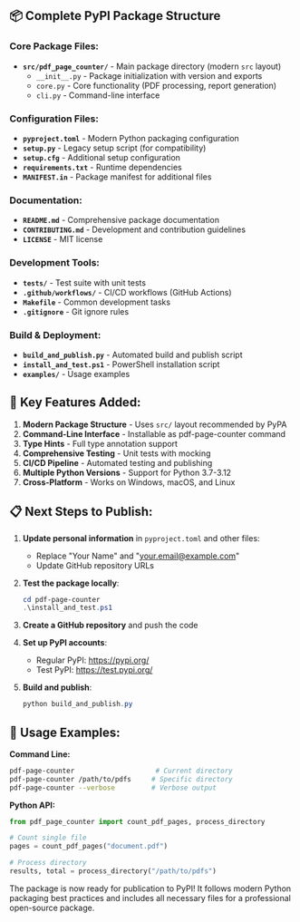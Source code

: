 ## 📦 Complete PyPI Package Structure

### **Core Package Files:**
- **`src/pdf_page_counter/`** - Main package directory (modern `src` layout)
  - `__init__.py` - Package initialization with version and exports
  - `core.py` - Core functionality (PDF processing, report generation)
  - `cli.py` - Command-line interface

### **Configuration Files:**
- **`pyproject.toml`** - Modern Python packaging configuration
- **`setup.py`** - Legacy setup script (for compatibility)
- **`setup.cfg`** - Additional setup configuration
- **`requirements.txt`** - Runtime dependencies
- **`MANIFEST.in`** - Package manifest for additional files

### **Documentation:**
- **`README.md`** - Comprehensive package documentation
- **`CONTRIBUTING.md`** - Development and contribution guidelines
- **`LICENSE`** - MIT license

### **Development Tools:**
- **`tests/`** - Test suite with unit tests
- **`.github/workflows/`** - CI/CD workflows (GitHub Actions)
- **`Makefile`** - Common development tasks
- **`.gitignore`** - Git ignore rules

### **Build & Deployment:**
- **`build_and_publish.py`** - Automated build and publish script
- **`install_and_test.ps1`** - PowerShell installation script
- **`examples/`** - Usage examples

## 🚀 Key Features Added:

1. **Modern Package Structure** - Uses `src/` layout recommended by PyPA
2. **Command-Line Interface** - Installable as pdf-page-counter command
3. **Type Hints** - Full type annotation support
4. **Comprehensive Testing** - Unit tests with mocking
5. **CI/CD Pipeline** - Automated testing and publishing
6. **Multiple Python Versions** - Support for Python 3.7-3.12
7. **Cross-Platform** - Works on Windows, macOS, and Linux

## 📋 Next Steps to Publish:

1. **Update personal information** in `pyproject.toml` and other files:
   - Replace "Your Name" and "your.email@example.com"
   - Update GitHub repository URLs

2. **Test the package locally**:
   ```powershell
   cd pdf-page-counter
   .\install_and_test.ps1
   ```

3. **Create a GitHub repository** and push the code

4. **Set up PyPI accounts**:
   - Regular PyPI: https://pypi.org/
   - Test PyPI: https://test.pypi.org/

5. **Build and publish**:
   ```powershell
   python build_and_publish.py
   ```

## 🎯 Usage Examples:

**Command Line:**
```bash
pdf-page-counter                    # Current directory
pdf-page-counter /path/to/pdfs     # Specific directory
pdf-page-counter --verbose         # Verbose output
```

**Python API:**
```python
from pdf_page_counter import count_pdf_pages, process_directory

# Count single file
pages = count_pdf_pages("document.pdf")

# Process directory
results, total = process_directory("/path/to/pdfs")
```

The package is now ready for publication to PyPI! It follows modern Python packaging best practices and includes all necessary files for a professional open-source package.